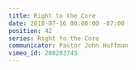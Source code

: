 ```yaml
---
title: Right to the Core
date: 2018-07-16 00:00:00 -07:00
position: 42
series: Right to the Core
communicator: Pastor John Huffman
vimeo_id: 280203745
---
```


